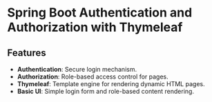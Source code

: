 # Spring Boot Authentication and Authorization with Thymeleaf
## Features
- **Authentication**: Secure login mechanism.
- **Authorization**: Role-based access control for pages.
- **Thymeleaf**: Template engine for rendering dynamic HTML pages.
- **Basic UI**: Simple login form and role-based content rendering.